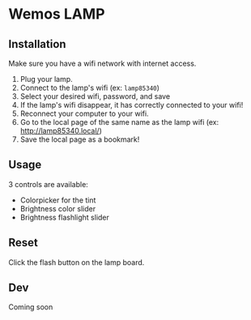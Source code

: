 # Wemos LAMP

## Installation
Make sure you have a wifi network with internet access.

1. Plug your lamp.
2. Connect to the lamp's wifi (ex: `lamp85340`)
3. Select your desired wifi, password, and save
4. If the lamp's wifi disappear, it has correctly connected to your wifi!
5. Reconnect your computer to your wifi.
6. Go to the local page of the same name as the lamp wifi (ex: http://lamp85340.local/)
7. Save the local page as a bookmark!

## Usage
3 controls are available:
- Colorpicker for the tint
- Brightness color slider
- Brightness flashlight slider

## Reset
Click the flash button on the lamp board.

## Dev
Coming soon